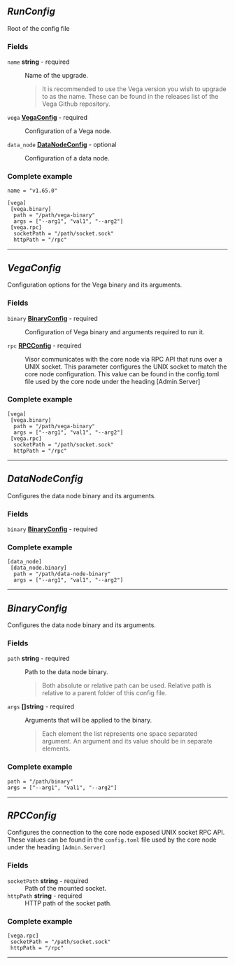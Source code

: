 





## *RunConfig*
Root of the config file


### Fields

<dl>
<dt>
	<code>name</code>  <strong>string</strong>  - required
</dt>

<dd>

Name of the upgrade.


<blockquote>It is recommended to use the Vega version you wish to upgrade to as the name. These can be found in the releases list of the Vega Github repository.</blockquote>
</dd>

<dt>
	<code>vega</code>  <strong><a href="#vegaconfig">VegaConfig</a></strong>  - required
</dt>

<dd>

Configuration of a Vega node.

</dd>

<dt>
	<code>data_node</code>  <strong><a href="#datanodeconfig">DataNodeConfig</a></strong>  - optional
</dt>

<dd>

Configuration of a data node.

</dd>



### Complete example


```hcl
name = "v1.65.0"

[vega]
 [vega.binary]
  path = "/path/vega-binary"
  args = ["--arg1", "val1", "--arg2"]
 [vega.rpc]
  socketPath = "/path/socket.sock"
  httpPath = "/rpc"

```


</dl>

---


## *VegaConfig*
Configuration options for the Vega binary and its arguments.


### Fields

<dl>
<dt>
	<code>binary</code>  <strong><a href="#binaryconfig">BinaryConfig</a></strong>  - required
</dt>

<dd>

Configuration of Vega binary and arguments required to run it.

</dd>

<dt>
	<code>rpc</code>  <strong><a href="#rpcconfig">RPCConfig</a></strong>  - required
</dt>

<dd>

Visor communicates with the core node via RPC API that runs over a UNIX socket.
This parameter configures the UNIX socket to match the core node configuration. This value can be found in the config.toml file used by the core node under the heading [Admin.Server]


</dd>



### Complete example


```hcl
[vega]
 [vega.binary]
  path = "/path/vega-binary"
  args = ["--arg1", "val1", "--arg2"]
 [vega.rpc]
  socketPath = "/path/socket.sock"
  httpPath = "/rpc"

```


</dl>

---


## *DataNodeConfig*
Configures the data node binary and its arguments.


### Fields

<dl>
<dt>
	<code>binary</code>  <strong><a href="#binaryconfig">BinaryConfig</a></strong>  - required
</dt>

<dd>



</dd>



### Complete example


```hcl
[data_node]
 [data_node.binary]
  path = "/path/data-node-binary"
  args = ["--arg1", "val1", "--arg2"]

```


</dl>

---


## *BinaryConfig*
Configures the data node binary and its arguments.


### Fields

<dl>
<dt>
	<code>path</code>  <strong>string</strong>  - required
</dt>

<dd>

Path to the data node binary.


<blockquote>Both absolute or relative path can be used.
Relative path is relative to a parent folder of this config file.
</blockquote>
</dd>

<dt>
	<code>args</code>  <strong>[]string</strong>  - required
</dt>

<dd>

Arguments that will be applied to the binary.


<blockquote>Each element the list represents one space separated argument. An argument and its value should be in separate elements.
</blockquote>
</dd>



### Complete example


```hcl
path = "/path/binary"
args = ["--arg1", "val1", "--arg2"]

```


</dl>

---


## *RPCConfig*
Configures the connection to the core node exposed UNIX socket RPC API. These values can be found in the `config.toml` file used by the core node under the heading `[Admin.Server]`


### Fields

<dl>
<dt>
	<code>socketPath</code>  <strong>string</strong>  - required
</dt>

<dd>
Path of the mounted socket.
</dd>

<dt>
	<code>httpPath</code>  <strong>string</strong>  - required
</dt>

<dd>
HTTP path of the socket path.
</dd>



### Complete example


```hcl
[vega.rpc]
 socketPath = "/path/socket.sock"
 httpPath = "/rpc"

```


</dl>

---


